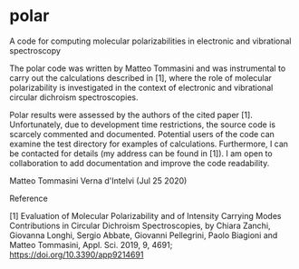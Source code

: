 # polar
 A code for computing molecular polarizabilities in electronic and vibrational spectroscopy
 
 The polar code was written by Matteo Tommasini and was instrumental to carry out the calculations described in [1], where the role of molecular polarizability is investigated in the context of electronic and vibrational circular dichroism spectroscopies.

 Polar results were assessed by the authors of the cited paper [1]. Unfortunately, due to development time restrictions, the source code is scarcely commented and documented. Potential users of the code can examine the test directory for examples of calculations. Furthermore, I can be contacted for details (my address can be found in [1]). I am open to collaboration to add documentation and improve the code readability.



Matteo Tommasini
                                                     Verna d'Intelvi (Jul 25 2020)



Reference

[1] Evaluation of Molecular Polarizability and of Intensity Carrying Modes Contributions in Circular Dichroism Spectroscopies, by Chiara Zanchi, Giovanna Longhi, Sergio Abbate, Giovanni Pellegrini, Paolo Biagioni and Matteo Tommasini, Appl. Sci. 2019, 9, 4691; https://doi.org/10.3390/app9214691


